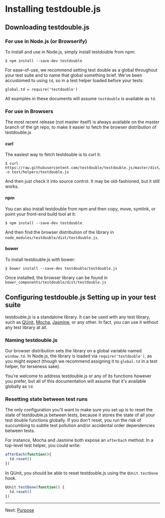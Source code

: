 # Installing testdouble.js

## Downloading testdouble.js

### For use in Node.js (or Browserify)

To install and use in Node.js, simply install testdouble from npm:

```
$ npm install --save-dev testdouble
```

For ease-of-use, we recommend setting test double as a global throughout your
test suite and to name that global something brief. We've been accustomed to
using `td`, so in a test helper loaded before your tests:

```
global.td = require('testdouble')
```

All examples in these documents will assume `testdouble` is available as `td`.

### For use in Browsers

The most recent release (not master itself) is always available on the master
branch of the git repo, to make it easier to fetch the browser distribution of
testdouble.js

#### curl

The easiest way to fetch testdouble is to curl it:

```
$ curl https://raw.githubusercontent.com/testdouble/testdouble.js/master/dist/testdouble.js -o test/helpers/testdouble.js
```

And then just check it into source control. It may be old-fashioned, but it
still works.

#### npm

You can also install testdouble from npm and then copy, move, symlink, or point
your front-end build tool at it:

```
$ npm install --save-dev testdouble
```

And then find the browser distribution of the library in
`node_modules/testdouble/dist/testdouble.js`.

#### bower

To install testdouble.js with bower:

```
$ bower install --save-dev testdouble/testdouble.js
```

Once installed, the browser library can be found in `bower_components/testdouble/dist/testdouble.js`

## Configuring testdouble.js Setting up in your test suite

testdouble.js is a standalone library. It can be used with any test library,
such as [QUnit](http://qunitjs.com), [Mocha](https://mochajs.org),
[Jasmine](http://jasmine.github.io), or any other. In fact, you can use it
without any test library at all.

### Naming testdouble.js

Our browser distribution sets the library on a global variable named `window.td`.
In Node.js, the library is loaded via `require('testdouble')`, as you might
expect (though we recommend assigning it to `global.td` in a test helper, for
terseness sake).

You're welcome to address testdouble.js or any of its functions however you prefer,
but all of this documentation will assume that it's available globally as `td`.

### Resetting state between test runs

The only configuration you'll want to make sure you set up is to reset the state of
testdouble.js between tests, because it stores the state of all your test double
functions globally. If you don't reset, you run the risk of succumbing to subtle
test pollution and/or accidental order dependencies between tests.

For instance, Mocha and Jasmine both expose an `afterEach` method. In a top-level
test helper, you could write:

``` javascript
afterEach(function(){
  td.reset()
})
```

In QUnit, you should be able to reset testdouble.js using the `QUnit.testDone`
hook.

``` javascript
QUnit.testDone(function() {
  td.reset()
})
```

***
Next:  [Purpose](2-howto-purpose.md#purpose)
